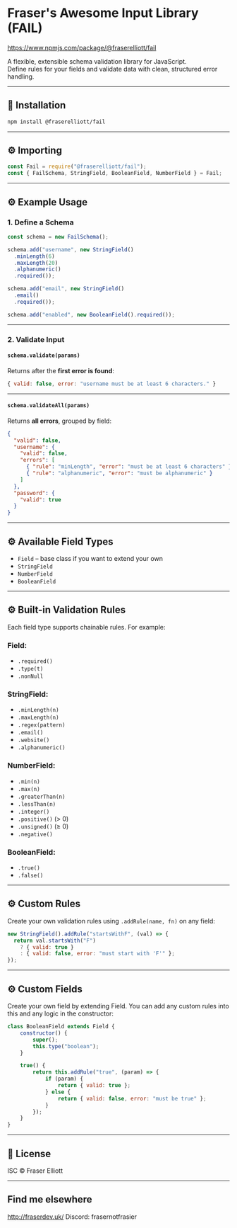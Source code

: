 # Fraser's Awesome Input Library (FAIL)

https://www.npmjs.com/package/@fraserelliott/fail

A flexible, extensible schema validation library for JavaScript.\
Define rules for your fields and validate data with clean, structured error handling.

---

## 🚀 Installation

```bash
npm install @fraserelliott/fail
```

---

## ⚙️ Importing

```js
const Fail = require("@fraserelliott/fail");
const { FailSchema, StringField, BooleanField, NumberField } = Fail;
```

---

## ⚙️ Example Usage

### 1. Define a Schema

```js
const schema = new FailSchema();

schema.add("username", new StringField()
  .minLength(6)
  .maxLength(20)
  .alphanumeric()
  .required());

schema.add("email", new StringField()
  .email()
  .required());

schema.add("enabled", new BooleanField().required());
```

---

### 2. Validate Input

#### `schema.validate(params)`

Returns after the **first error is found**:

```js
{ valid: false, error: "username must be at least 6 characters." }
```

---

#### `schema.validateAll(params)`

Returns **all errors**, grouped by field:

```json
{
  "valid": false,
  "username": {
    "valid": false,
    "errors": [
      { "rule": "minLength", "error": "must be at least 6 characters" },
      { "rule": "alphanumeric", "error": "must be alphanumeric" }
    ]
  },
  "password": {
    "valid": true
  }
}
```

---

## ⚙️ Available Field Types

- `Field` – base class if you want to extend your own
- `StringField`
- `NumberField`
- `BooleanField`

---

## ⚙️ Built-in Validation Rules

Each field type supports chainable rules. For example:

### Field:
- `.required()`
- `.type(t)`
- `.nonNull`

### StringField:

- `.minLength(n)`
- `.maxLength(n)`
- `.regex(pattern)`
- `.email()`
- `.website()`
- `.alphanumeric()`

### NumberField:

- `.min(n)`
- `.max(n)`
- `.greaterThan(n)`
- `.lessThan(n)`
- `.integer()`
- `.positive()` (> 0)
- `.unsigned()` (≥ 0)
- `.negative()`

### BooleanField:

- `.true()`
- `.false()`
---

## ⚙️ Custom Rules

Create your own validation rules using `.addRule(name, fn)` on any field:

```js
new StringField().addRule("startsWithF", (val) => {
  return val.startsWith("F")
    ? { valid: true }
    : { valid: false, error: "must start with 'F'" };
});
```

---

## ⚙️ Custom Fields

Create your own field by extending Field. You can add any custom rules into this and any logic in the constructor:

```js
class BooleanField extends Field {
    constructor() {
        super();
        this.type("boolean");
    }

    true() {
        return this.addRule("true", (param) => {
            if (param) {
                return { valid: true };
            } else {
                return { valid: false, error: "must be true" };
            }
        });
    }
}
```

---

## 📝 License

ISC © Fraser Elliott

---

## Find me elsewhere

http://fraserdev.uk/
Discord: frasernotfrasier